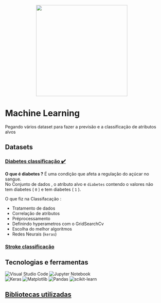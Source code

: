 <div align=center>
    <img src="https://images.pexels.com/photos/4578660/pexels-photo-4578660.jpeg?auto=compress&cs=tinysrgb&w=1260&h=750&dpr=1" height=300 />
</div>


# Machine Learning 
Pegando vários dataset para fazer a previsão e a classificação de atributos alvos 

## Datasets

### [Diabetes classificação ✔️](src/DiabetesPrediction.ipynb) 

__O que é diabetes ?__ É uma condição que afeta a regulação do açúcar no sangue. \
No Conjunto de dados , o atributo alvo e `diabetes` contendo o valores não tem diabetes ( `0` ) e  tem diabetes ( `1` ).

O que fiz na Classifacação :
* Tratamento de dados
* Correlação de atributos
* Préprocessamento 
* Definindo hyperametros com o GridSearchCv
* Escolha do melhor algoritmos
* Redes Neurais (`keras`)


### [Stroke classificação]()



## Tecnologias e ferramentas
![Visual Studio Code](https://img.shields.io/badge/Visual%20Studio%20Code-0078d7.svg?style=for-the-badge&logo=visual-studio-code&logoColor=white)
![Jupyter Notebook](https://img.shields.io/badge/jupyter-%23FA0F00.svg?style=for-the-badge&logo=jupyter&logoColor=white)\
![Keras](https://img.shields.io/badge/Keras-%23D00000.svg?style=for-the-badge&logo=Keras&logoColor=white)
![Matplotlib](https://img.shields.io/badge/Matplotlib-%23ffffff.svg?style=for-the-badge&logo=Matplotlib&logoColor=black)
![Pandas](https://img.shields.io/badge/pandas-%23150458.svg?style=for-the-badge&logo=pandas&logoColor=white)
![scikit-learn](https://img.shields.io/badge/scikit--learn-%23F7931E.svg?style=for-the-badge&logo=scikit-learn&logoColor=white)



## [Bibliotecas utilizadas](libs/requeriments.txt)

